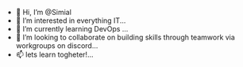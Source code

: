 - 👋 Hi, I’m @Simial
- 👀 I’m interested in everything IT...
- 🌱 I’m currently learning DevOps ...
- 💞️ I’m looking to collaborate on building skills through teamwork via workgroups on discord...
- 📫 lets learn togheter!...

<!---
Simial/Simial is a ✨ special ✨ repository because its `README.md` (this file) appears on your GitHub profile.
You can click the Preview link to take a look at your changes.
--->
